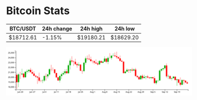 # Bitcoin Stats

BTC/USDT|24h change|24h high|24h low|
|---|---|---|---|
|$18712.61|-1.15%|$19180.21|$18629.20|

<img src="./chart.svg">
